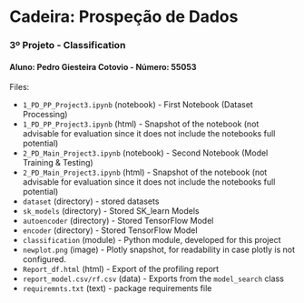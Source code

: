 # Cadeira: Prospeção de Dados

### 3º Projeto - Classification

#### Aluno: Pedro Giesteira Cotovio - Número: 55053

Files:

* `1_PD_PP_Project3.ipynb` (notebook) - First Notebook (Dataset Processing)
* `1_PD_PP_Project3.ipynb` (html) - Snapshot of the notebook (not advisable for evaluation since it does not include the notebooks full potential)
* `2_PD_Main_Project3.ipynb` (notebook) - Second Notebook (Model Training & Testing)
* `2_PD_Main_Project3.ipynb` (html) - Snapshot of the notebook (not advisable for evaluation since it does not include the notebooks full potential)
* `dataset` (directory) - stored datasets
* `sk_models` (directory) - Stored SK_learn Models
* `autoencoder` (directory) - Stored TensorFlow Model
* `encoder` (directory) - Stored TensorFlow Model
* `classification` (module) - Python module, developed for this project
* `newplot.png` (image) - Plotly snapshot, for readability in case plotly is not configured.
* `Report_df.html` (html) - Export of the profiling report
* `report_model.csv/rf.csv` (data) - Exports from the `model_search` class
* `requiremnts.txt` (text) - package requirements file